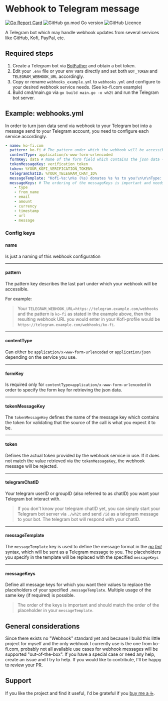 # Webhook to Telegram message

[![Go Report Card](https://goreportcard.com/badge/github.com/sknr/webhook-to-telegram)](https://goreportcard.com/report/github.com/sknr/webhook-to-telegram)
![GitHub go.mod Go version](https://img.shields.io/github/go-mod/go-version/sknr/webhook-to-telegram?style=flat)
![GitHub Licence](https://img.shields.io/github/license/sknr/webhook-to-telegram)

A Telegram bot which may handle webhook updates from several 
services like GitHub, Kofi, PayPal, etc.

## Required steps

1. Create a Telegram bot via [BotFather](https://t.me/botfather) and obtain a bot token.
2. Edit your `.env` file or your env vars directly and set both `BOT_TOKEN` and `TELEGRAM_WEBHOOK_URL` accordingly.
3. Copy or rename `webhooks_example.yml` to `webhooks.yml` and configure to your desired webhook service needs. (See ko-fi.com example)
4. Build cmd/main.go via `go build main.go -o wh2t` and run the Telegram bot server.

## Example: webhooks.yml

In order to turn json data send via webhook to your Telegram bot into a message send to your Telegram account, you need to configure each service accordingly.

```yaml
- name: ko-fi.com
  pattern: ko-fi # The pattern under which the webhook will be accessible -> (https://YOURDOMAIN.COM/webhooks/ko-fi)
  contentType: application/x-www-form-urlencoded
  formKey: data # Name of the form field which contains the json data -> Required only for contentType: application/x-www-form-urlencoded
  tokenMessageKey: verification_token
  token: %YOUR_KOFI_VERIFICATION_TOKEN%
  telegramChatID: %YOUR_TELEGRAM_CHAT_ID%
  messageTemplate: "Kofi-%s:\n%s (%s) donates %s %s to you!\n\n\nType: %s\nTimestamp: %s\nURL:%s\nMessage:\n%s"
  messageKeys: # The ordering of the messageKeys is important and needs to be in order of the usage within the MessageTemplate
    - type
    - from_name
    - email
    - amount
    - currency
    - timestamp
    - url
    - message
```

### Config keys 

#### name
Is just a naming of this webhook configuration

---

#### pattern
The pattern key describes the last part under which your webhook will be accessible. 

For example:
> Your `TELEGRAM_WEBHOOK_URL=https://telegram.example.com/webhooks` and the pattern is `ko-fi` as stated in the example above,
> then the resulting webhook URL you would enter in your Kofi-profile would be `https://telegram.example.com/webhooks/ko-fi`.

---

#### contentType
Can either be `application/x-www-form-urlencoded` or `application/json` depending on the service you use.

---

#### formKey
Is required only for `contentType=application/x-www-form-urlencoded` in order to specify the form key for retrieving the json data.

---

#### tokenMessageKey
The `tokenMessageKey` defines the name of the message key which contains the token for validating that the source of the call is what you expect it to be.

---

#### token
Defines the actual token provided by the webhook service in use. If it does not match the value retrieved via the `tokenMessageKey`, the webhook message will be rejected.

---

#### telegramChatID
Your telegram userID or groupID (also referred to as chatID) you want your Telegram bot interact with.
> If you don't know your telegram chatID yet, you can simply start your Telegram bot server via `./wh2t` and send `/id` as a telegram message to your bot.
> The telegram bot will respond with your chatID.

---

#### messageTemplate
The `messageTemplate` key is used to define the message format in the [*go fmt*](https://pkg.go.dev/fmt) syntax, which will be sent as a Telegram message to you.
The placeholders you specify in the template will be replaced with the specified `messageKeys`

---

#### messageKeys
Define all message keys for which you want their values to replace the placeholders of your specified `.messageTemplate`.
Multiple usage of the same key (if required) is possible.
> The order of the keys is important and should match the order of the placeholder in your `messageTemplate`.

## General considerations
Since there exists no "Webhook" standard yet and because I build this little project for myself and the only webhook I currently use is the one from ko-fi.com, 
probably not all available use cases for webhook messages will be supported "out-of-the-box". If you have a special case or need any help, create an issue and I try to help. 
If you would like to contribute, I'll be happy to review your PR.

## Support
If you like the project and find it useful, I'd be grateful if you [buy me a ☕](https://ko-fi.com/callmemisterk).